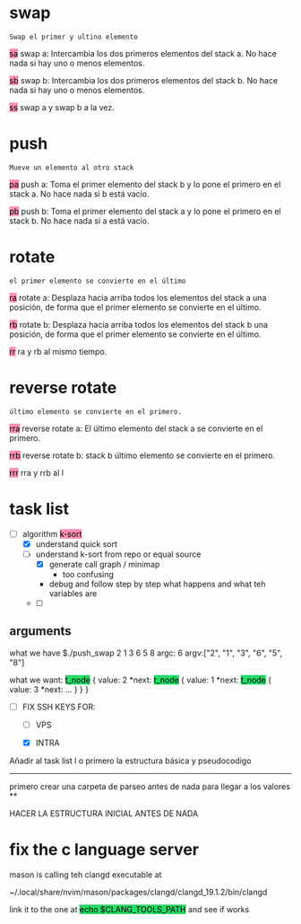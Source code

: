 
# swap
	Swap el primer y ultino elemento 
<mark style="background: #FF5582A6;">sa</mark> swap a: Intercambia los dos primeros elementos del stack a. No hace nada si
hay uno o menos elementos.

<mark style="background: #FF5582A6;">sb</mark> swap b: Intercambia los dos primeros elementos del stack b. No hace nada si
hay uno o menos elementos.

<mark style="background: #FF5582A6;">ss</mark> swap a y swap b a la vez.

# push
	Mueve un elemento al otro stack
<mark style="background: #FF5582A6;">pa</mark> push a: Toma el primer elemento del stack b y lo pone el primero en el stack
a. No hace nada si b está vacío.

<mark style="background: #FF5582A6;">pb</mark> push b: Toma el primer elemento del stack a y lo pone el primero en el stack
b. No hace nada si a está vacío.

# rotate
	el primer elemento se convierte en el último
	
<mark style="background: #FF5582A6;">ra</mark> rotate a: Desplaza hacia arriba todos los elementos del stack a una posición, de forma que el primer elemento se convierte en el último.

<mark style="background: #FF5582A6;">rb</mark> rotate b: Desplaza hacia arriba todos los elementos del stack b una posición,
de forma que el primer elemento se convierte en el último.

<mark style="background: #FF5582A6;">rr</mark> ra y rb al mismo tiempo.


# reverse rotate
	último elemento se convierte en el primero.
	
<mark style="background: #FF5582A6;">rra</mark> reverse rotate a: El último elemento del stack a se convierte en el primero.

<mark style="background: #FF5582A6;">rrb</mark> reverse rotate b: stack b último elemento se convierte en el primero.

<mark style="background: #FF5582A6;">rrr</mark> rra y rrb al l




# task list
- [ ] algorithm <mark style="background: #FF5582A6;">k-sort</mark>
	- [x] understand quick sort
	- [ ] understand k-sort from repo or equal source 
		- [x] generate call graph / minimap
			- too confusing 
		- debug and follow step by step what happens and what teh variables are 
	- [ ] 

## arguments 

what we have 
$./push_swap 2 1 3 6 5 8
	argc: 6
	argv:\["2", "1", "3", "6", "5", "8"\]

what we want:
<mark style="background: #24db67;">t_node</mark> {
	value: 2
	\*next: <mark style="background: #24db67;">t_node</mark> {
		value: 1
		\*next:  <mark style="background: #24db67;">t_node</mark> {
			value: 3
			\*next: ...
		}
	}
}

- [ ] FIX SSH KEYS FOR:
	- [ ] VPS 
	- [x] INTRA




Añadir al task list l o primero la estructura básica y pseudocodigo 



---
 primero crear una carpeta de parseo antes de nada para llegar a los valores 
 **

HACER LA ESTRUCTURA INICIAL ANTES DE NADA 



# fix the c language server 

mason is calling teh clangd executable at 

~/.local/share/nvim/mason/packages/clangd/clangd_19.1.2/bin/clangd

link it to the one at  <mark style="background: #24db67;">echo $CLANG_TOOLS_PATH</mark> and see if works
